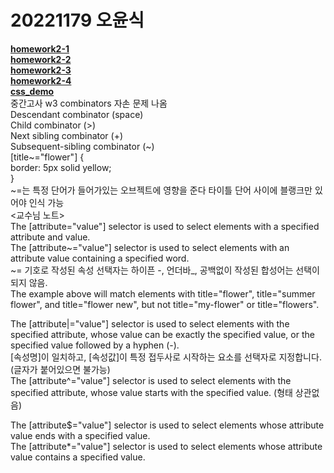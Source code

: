 # 20221179 오윤식
[**homework2-1**](https://ohyoonsik.github.io/homework2_1.html) <br>
[**homework2-2**](https://ohyoonsik.github.io/homework2-2.html) <br>
[**homework2-3**](https://ohyoonsik.github.io/homework2-3.html) <br>
[**homework2-4**](https://ohyoonsik.github.io/homework2-4.html) <br>
[**css_demo**](https://ohyoonsik.github.io/css_demo.html) <br>
중간고사 w3 combinators 자손 문제 나옴 <br>
Descendant combinator (space) <br>
Child combinator (>) <br>
Next sibling combinator (+) <br>
Subsequent-sibling combinator (~) <br>
[title~="flower"] { <br>
  border: 5px solid yellow; <br>
}<br>
~=는 특정 단어가 들어가있는 오브젝트에 영향을 준다 타이틀 단어 사이에 블랭크만 있어야 인식 가능 <br>
<교수님 노트> <br>
The [attribute="value"] selector is used to select elements with a specified attribute and value. <br>
The [attribute~="value"] selector is used to select elements with an attribute value containing a specified word.<br> ~= 기호로 작성된 속성 선택자는 하이픈 -, 언더바_, 공백없이 작성된 합성어는 선택이 되지 않음.<br> The example above will match elements with title="flower", title="summer flower", and title="flower new", but not title="my-flower" or title="flowers".<br>


The [attribute|="value"] selector is used to select elements with the specified attribute, whose value can be exactly the specified value, or the specified value followed by a hyphen (-).<br> [속성명]이 일치하고, [속성값]이 특정 접두사로 시작하는 요소를 선택자로 지정합니다.(글자가 붙어있으면 불가능)<br>
The [attribute^="value"] selector is used to select elements with the specified attribute, whose value starts with the specified value. (형태 상관없음)<br>


The [attribute$="value"] selector is used to select elements whose attribute value ends with a specified value.<br>
The [attribute*="value"] selector is used to select elements whose attribute value contains a specified value.<br>
